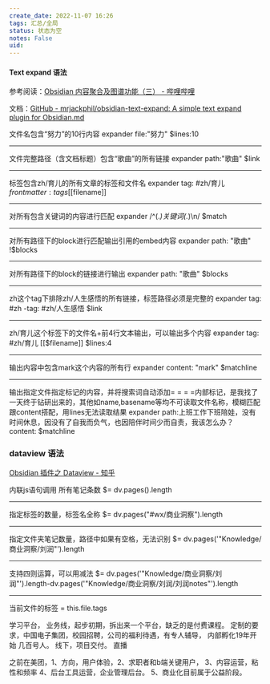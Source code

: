 ```yaml
---
create_date: 2022-11-07 16:26
tags: 汇总/全局
status: 状态为空
notes: False
uid: 
---
```




#### Text expand 语法

参考阅读：[Obsidian 内容聚合及图谱功能（三） - 哔哩哔哩](https://www.bilibili.com/read/cv15045852/)

文档：[GitHub - mrjackphil/obsidian-text-expand: A simple text expand plugin for Obsidian.md](https://github.com/mrjackphil/obsidian-text-expand)

文件名包含“努力”的10行内容
expander
file:"努力"
$lines:10

---
文件完整路径（含文档标题）包含“歌曲”的所有链接
expander
path:"歌曲"
$link

---
标签包含zh/育儿的所有文章的标签和文件名
expander
tag: #zh/育儿 
$frontmatter:tags [[$filename]]

---
对所有包含关键词的内容进行匹配
expander
 /^(.*)关键词(.*)\n/
$match

---
对所有路径下的block进行匹配输出引用的embed内容
expander
path: "歌曲"
!$blocks

---
对所有路径下的block的链接进行输出
expander
path: "歌曲"
$blocks

---
zh这个tag下排除zh/人生感悟的所有链接，标签路径必须是完整的
expander
tag: #zh -tag: #zh/人生感悟 
$link

---
zh/育儿这个标签下的文件名+前4行文本输出，可以输出多个内容
expander
tag: #zh/育儿
[[$filename]] $lines:4

---
输出内容中包含mark这个内容的所有行
expander
content: "mark"
$matchline

---
输出指定文件指定标记的内容，并将搜索词自动添加= = = =内部标记，是我找了一天终于钻研出来的，其他如name,basename等均不可读取文件名称，模糊匹配跟content搭配，用lines无法读取结果
expander
path:上班工作下班陪娃，没有时间休息，因没有了自我而负气，也因陪伴时间少而自责，我该怎么办？ content: </mark>
$matchline

###  dataview 语法

[Obsidian 插件之 Dataview - 知乎](https://zhuanlan.zhihu.com/p/373623264)

内联js语句调用
所有笔记条数
$= dv.pages().length 

---
指定标签的数量，标签名全称
$= dv.pages("#wx/商业洞察").length

---
指定文件夹笔记数量，路径中如果有空格，无法识别
$= dv.pages('"Knowledge/商业洞察/刘润"').length

---
支持四则运算，可以用减法
$= dv.pages('"Knowledge/商业洞察/刘润"').length-dv.pages('"Knowledge/商业洞察/刘润/刘润notes"').length

---
当前文件的标签
= this.file.tags



学习平台，
业务线，起步初期，拆出来一个平台，缺乏的是付费课程。
定制的要求，中国电子集团，校园招聘，公司的福利待遇，有专人辅导，
内部孵化19年开始
几百号人。
线下，项目交付。
直播

之前在美团，1、方向，用户体验，2、求职者和b端关键用户，
3、内容运营，粘性和频率
4、后台工具运营，企业管理后台。
5、商业化目前属于公益阶段。